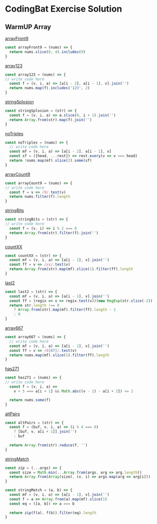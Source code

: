 # CodingBat Exercise Solution

## WarmUP Array

[arrayFront9](../spec/arrayFront9.spec.js)
```js
const arrayFront9 = (nums) => {
  return nums.slice(0, 4).includes(9)
}
```
[array123](../spec/array123.spec.js)
```js
const array123 = (nums) => {
// write code here
  const f = (v, i, a) => [a[i - 2], a[i - 1], v].join('')
  return nums.map(f).includes('123', 2)
}
```

[stringSplosion](../spec/stringSplosion.spec.js)
```js
const stringSplosion = (str) => {
  const f = (v, i, a) => a.slice(0, i + 1).join('')
  return Array.from(str).map(f).join('')
}
```

[noTriples](../spec/noTriples.spec.js)
```js
const noTriples = (nums) => {
  // write code here
  const mf = (v, i, a) => [a[i - 2], a[i - 1], v]
  const sf = ([head, ...rest]) => rest.every(v => v === head)
  return !nums.map(mf).slice(2).some(sf)
}
```

[arrayCount9](../spec/arrayCount9.spec.js)
```js
const arrayCount9 = (nums) => {
// write code here
  const f = v => /9/.test(v)
  return nums.filter(f).length
}
```
[stringBits](../spec/stringBits.spec.js)
```js
const stringBits = (str) => {
// write code here
  const f = (v, i) => i % 2 === 0
  return Array.from(str).filter(f).join('')
}
```

[countXX](../spec/countXX.spec.js)
```js
const countXX = (str) => {
  const mf = (v, i, a) => [a[i - 1], v].join('')
  const ff = v => /xx/.test(v)
  return Array.from(str).map(mf).slice(1).filter(ff).length
}
```

[last2](../spec/last2.spec.js)
```js
const last2 = (str) => {
  const mf = (v, i, a) => [a[i - 1], v].join('')
  const ff = (regix => v => regix.test(v))(new RegExp(str.slice(-2))
  return str.length !== 0
    ? Array.from(str).map(mf).filter(ff).length - 1
    : 0
}
```

[array667](../spec/array667.spec.js)
```js
const array667 = (nums) => {
  // write code here
  const mf = (v, i, a) => [a[i - 1], v].join('')
  const ff = v => /6[67]/.test(v)
  return nums.map(mf).slice(1).filter(ff).length
}
```

[has271](../spec/has271.spec.js)
```js
const has271 = (nums) => {
// write code here
  const f = (v, i, a) => 
    v + 5 === a[i + 1] && Math.abs((v - 1) - a[i + 2]) <= 2

  return nums.some(f)
}
```

[altPairs](../spec/altPairs.spec.js)
```js
const altPairs = (str) => {
  const f = (buf, v, i, a) => (i % 4 === 0)
    ? [buf, v, a[i + 1]].join('')
    : buf
  
  return Array.from(str).reduce(f, '')
}
```

[stringMatch](../spec/stringMatch.spec.js)
```js
const zip = (...args) => {
  const size = Math.min(...Array.from(args, arg => arg.length))
  return Array.from(Array(size), (v, i) => args.map(arg => arg[i]))
}

const stringMatch = (a, b) => {
  const mf = (v, i, a) => [a[i - 1], v].join('')
  const f = a => Array.from(a).map(mf).slice(1)
  const eq = ([a, b]) => a === b
  
  return zip(f(a), f(b)).filter(eq).length
}
```